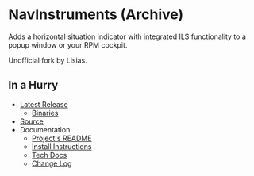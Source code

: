 # NavInstruments (Archive)

Adds a horizontal situation indicator with integrated ILS functionality to a popup window or your RPM cockpit.

Unofficial fork by Lisias.


## In a Hurry

* [Latest Release](https://github.com/net-lisias-kspu/NavInstruments/releases)
	+ [Binaries](https://github.com/net-lisias-kspu/NavInstruments/tree/Archive)
* [Source](https://github.com/net-lisias-kspu/NavInstruments)
* Documentation
	+ [Project's README](https://github.com/net-lisias-kspu/NavInstruments/blob/master/README.md)
	+ [Install Instructions](https://github.com/net-lisias-kspu/NavInstruments/blob/master/INSTALL.md)
	+ [Tech Docs](https://github.com/net-lisias-kspu/NavInstruments/blob/master/Docs/index.md)
	+ [Change Log](./CHANGE_LOG.md)


